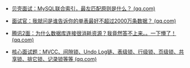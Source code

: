* [贝壳面试：MySQL联合索引，最左匹配原则是什么？ (qq.com)](https://mp.weixin.qq.com/s/aq2-gR0Wj5L9wPTClH3-xw)

* [面试官：我就问是谁告诉你的单表最好不超过2000万条数据？ (qq.com)](https://mp.weixin.qq.com/s/QHyCRnuAqUGFXlPCNvevHg)

* [腾讯2面：为什么数据库连接很消耗资源？我竟然答不上来。。一下懵了！ (qq.com)](https://mp.weixin.qq.com/s/MXGlbOQjIZgUHsws5drYtg)



* [核心面试题：MVCC、间隙锁、Undo Log链、表级锁、行级锁、页级锁、共享锁、排它锁、记录锁等等 (qq.com)](https://mp.weixin.qq.com/s/QSdvjhqsFwoAB2PEwIW9dQ)